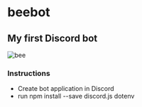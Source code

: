 # beebot
## My first Discord bot
![bee](https://c.tenor.com/XmdYMlOdJZkAAAAd/dancing-bee-bee.gif)

### Instructions
- Create bot application in Discord
- run npm install --save discord.js dotenv
